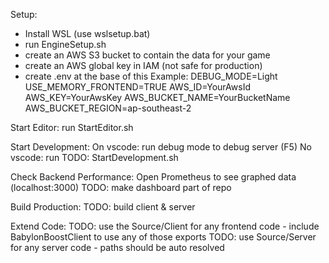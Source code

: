 Setup:
- Install WSL (use wslsetup.bat)
- run EngineSetup.sh
- create an AWS S3 bucket to contain the data for your game
- create an AWS global key in IAM (not safe for production)
- create .env at the base of this 
Example:
    DEBUG_MODE=Light
    USE_MEMORY_FRONTEND=TRUE
    AWS_ID=YourAwsId
    AWS_KEY=YourAwsKey
    AWS_BUCKET_NAME=YourBucketName
    AWS_BUCKET_REGION=ap-southeast-2

Start Editor:
run StartEditor.sh

Start Development:
On vscode:
run debug mode to debug server (F5)
No vscode:
run TODO: StartDevelopment.sh

Check Backend Performance:
Open Prometheus to see graphed data (localhost:3000)
TODO: make dashboard part of repo

Build Production:
TODO: build client & server

Extend Code:
TODO: use the Source/Client for any frontend code - include BabylonBoostClient to use any of those exports
TODO: use Source/Server for any server code - paths should be auto resolved